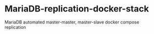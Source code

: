 # MariaDB-replication-docker-stack
MariaDB automated master-master, master-slave docker compose replication
